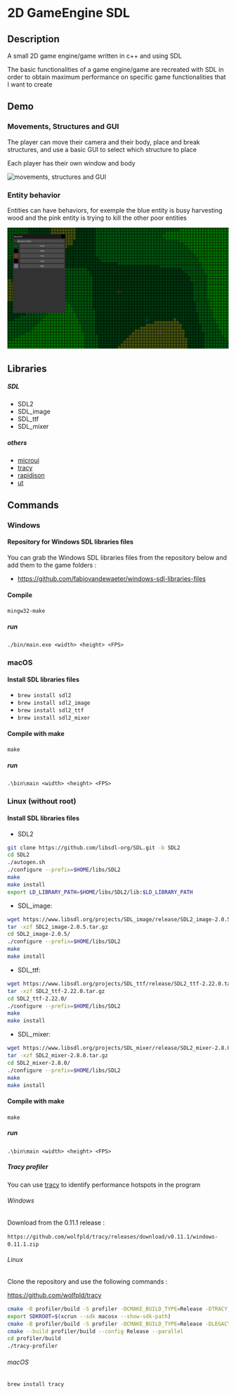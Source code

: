 # 2D GameEngine SDL

## Description

A small 2D game engine/game written in c++ and using SDL

The basic functionalities of a game engine/game are recreated with SDL in order to obtain maximum performance on specific game functionalities that I want to create

## Demo

### Movements, Structures and GUI

The player can move their camera and their body, place and break structures, and use a basic GUI to select which structure to place

Each player has their own window and body

![movements, structures and GUI](./assets/readme_assets/demo_0.gif)

### Entity behavior

Entities can have behaviors, for exemple the blue entity is busy harvesting wood and the pink entity is trying to kill the other poor entities

![entity behavior](./assets/readme_assets/demo_1.gif)

## Libraries
##### SDL
- SDL2
- SDL_image
- SDL_ttf
- SDL_mixer

##### others
- [microui](https://github.com/rxi/microui)
- [tracy](https://github.com/wolfpld/tracy)
- [rapidjson](https://github.com/Tencent/rapidjson)
- [ut](https://github.com/boost-ext/ut)

## Commands

### Windows

#### Repository for Windows SDL libraries files

You can grab the Windows SDL libraries files from the repository below and add them to the game folders :

- https://github.com/fabiovandewaeter/windows-sdl-libraries-files

#### Compile

`mingw32-make`

##### run

`./bin/main.exe <width> <height> <FPS>`

### macOS

#### Install SDL libraries files

- `brew install sdl2`
- `brew install sdl2_image`
- `brew install sdl2_ttf`
- `brew install sdl2_mixer`

#### Compile with make

`make`

##### run

`.\bin\main <width> <height> <FPS>`

### Linux (without root)

#### Install SDL libraries files

* SDL2
```bash
git clone https://github.com/libsdl-org/SDL.git -b SDL2
cd SDL2
./autogen.sh
./configure --prefix=$HOME/libs/SDL2
make
make install
export LD_LIBRARY_PATH=$HOME/libs/SDL2/lib:$LD_LIBRARY_PATH
```
* SDL_image:
```bash
wget https://www.libsdl.org/projects/SDL_image/release/SDL2_image-2.0.5.tar.gz
tar -xzf SDL2_image-2.0.5.tar.gz
cd SDL2_image-2.0.5/
./configure --prefix=$HOME/libs/SDL2
make
make install
```
* SDL_ttf:
```bash
wget https://www.libsdl.org/projects/SDL_ttf/release/SDL2_ttf-2.22.0.tar.gz
tar -xzf SDL2_ttf-2.22.0.tar.gz
cd SDL2_ttf-2.22.0/
./configure --prefix=$HOME/libs/SDL2
make
make install
```
* SDL_mixer:
```bash
wget https://www.libsdl.org/projects/SDL_mixer/release/SDL2_mixer-2.8.0.tar.gz
tar -xzf SDL2_mixer-2.8.0.tar.gz
cd SDL2_mixer-2.8.0/
./configure --prefix=$HOME/libs/SDL2
make
make install
```

#### Compile with make

`make`

##### run

`.\bin\main <width> <height> <FPS>`

##### Tracy profiler

You can use [tracy](https://github.com/wolfpld/tracy) to identify performance hotspots in the program

###### Windows

Download from the 0.11.1 release :

`https://github.com/wolfpld/tracy/releases/download/v0.11.1/windows-0.11.1.zip`

###### Linux

Clone the repository and use the following commands :

https://github.com/wolfpld/tracy

```bash
cmake -B profiler/build -S profiler -DCMAKE_BUILD_TYPE=Release -DTRACY_USE_LEGACY=ON -DLEGACY=ON
export SDKROOT=$(xcrun --sdk macosx --show-sdk-path)
cmake -B profiler/build -S profiler -DCMAKE_BUILD_TYPE=Release -DLEGACY=ON -DCMAKE_CXX_FLAGS="-Wno-deprecated-declarations" -DCMAKE_C_COMPILER=/usr/bin/clang -DCMAKE_CXX_COMPILER=/usr/bin/clang++ -DCMAKE_CXX_COMPILER=gcc-14 -DCMAKE_OSX_SYSROOT=/Library/Developer/CommandLineTools/SDKs/MacOSX.sdk -DCMAKE_ASM_COMPILER=/opt/homebrew/bin/as -DCMAKE_GIT_EXECUTABLE=/opt/homebrew/bin/git
cmake --build profiler/build --config Release --parallel
cd profiler/build
./tracy-profiler
```

###### macOS

`brew install tracy`
